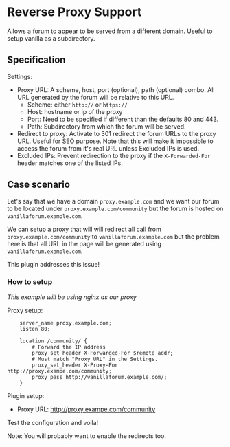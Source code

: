 # Reverse Proxy Support

Allows a forum to appear to be served from a different domain.
Useful to setup vanilla as a subdirectory.

## Specification

Settings:
- Proxy URL: A scheme, host, port (optional), path (optional) combo.
All URL generated by the forum will be relative to this URL.
  - Scheme: either `http://` or `https://`
  - Host: hostname or ip of the proxy
  - Port: Need to be specified if different than the defaults 80 and 443. 
  - Path: Subdirectory from which the forum will be served.
- Redirect to proxy: Activate to 301 redirect the forum URLs to the proxy URL. Useful for SEO purpose.
Note that this will make it impossible to access the forum from it's real URL unless Excluded IPs is used.
- Excluded IPs: Prevent redirection to the proxy if the `X-Forwarded-For` header matches one of the listed IPs.

## Case scenario

Let's say that we have a domain `proxy.example.com` and we want our forum to be located under
`proxy.example.com/community` but the forum is hosted on `vanillaforum.example.com`.

We can setup a proxy that will will redirect all call from `proxy.example.com/community` to `vanillaforum.example.com`
but the problem here is that all URL in the page will be generated using `vanillaforum.example.com`.

This plugin addresses this issue!

### How to setup

*This example will be using nginx as our proxy*

Proxy setup:
```nginx
    server_name proxy.example.com;
    listen 80;

    location /community/ {
        # Forward the IP address
        proxy_set_header X-Forwarded-For $remote_addr;
        # Must match "Proxy URL" in the Settings. 
        proxy_set_header X-Proxy-For http://proxy.exampe.com/community;
        proxy_pass http://vanillaforum.example.com/;
    }
```

Plugin setup:

- Proxy URL: http://proxy.exampe.com/community

Test the configuration and voila!

Note: You will probably want to enable the redirects too.
